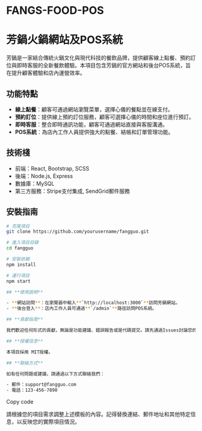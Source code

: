 # FANGS-FOOD-POS

# 芳鍋火鍋網站及POS系統

芳鍋是一家結合傳統火鍋文化與現代科技的餐飲品牌，提供顧客線上點餐、預約訂位與即時客服的全新餐飲體驗。本項目包含芳鍋的官方網站和後台POS系統，旨在提升顧客體驗和店內運營效率。

## 功能特點

- **線上點餐**：顧客可通過網站瀏覽菜單，選擇心儀的餐點並在線支付。
- **預約訂位**：提供線上預約訂位服務，顧客可選擇心儀的時間和座位進行預訂。
- **即時客服**：整合即時通訊功能，顧客可通過網站直接與客服溝通。
- **POS系統**：為店內工作人員提供強大的點餐、結帳和訂單管理功能。

## 技術棧

- 前端：React, Bootstrap, SCSS
- 後端：Node.js, Express
- 數據庫：MySQL
- 第三方服務：Stripe支付集成, SendGrid郵件服務

## 安裝指南

```bash
# 克隆項目
git clone https://github.com/yourusername/fangguo.git

# 進入項目目錄
cd fangguo

# 安裝依賴
npm install

# 運行項目
npm start

## **使用說明**

- **網站訪問**：在瀏覽器中輸入**`http://localhost:3000`**訪問芳鍋網站。
- **後台登入**：店內工作人員可通過**`/admin`**路徑訪問POS系統。

## **貢獻指南**

我們歡迎任何形式的貢獻，無論是功能建議、錯誤報告或是代碼提交。請先通過Issues討論您的想法或報告錯誤，然後您可以開始提交Pull Request。

## **授權信息**

本項目採用 MIT授權。

## **聯絡方式**

如有任何問題或建議，請通過以下方式聯絡我們：

- 郵件：support@fangguo.com
- 電話：123-456-7890

```
Copy code

請根據您的項目需求調整上述模板的內容。記得替換連結、郵件地址和其他特定信息，以反映您的實際項目情況。

```